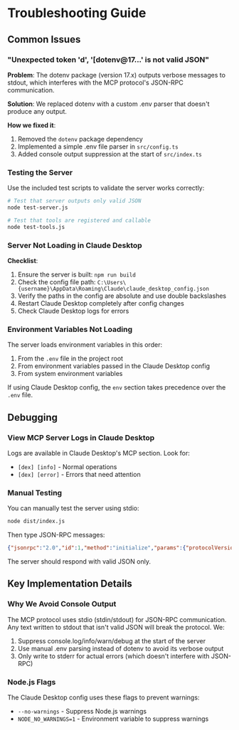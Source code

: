 # Troubleshooting Guide

## Common Issues

### "Unexpected token 'd', '[dotenv@17...' is not valid JSON"

**Problem**: The dotenv package (version 17.x) outputs verbose messages to stdout, which interferes with the MCP protocol's JSON-RPC communication.

**Solution**: We replaced dotenv with a custom .env parser that doesn't produce any output.

**How we fixed it**:
1. Removed the `dotenv` package dependency
2. Implemented a simple .env file parser in `src/config.ts`
3. Added console output suppression at the start of `src/index.ts`

### Testing the Server

Use the included test scripts to validate the server works correctly:

```bash
# Test that server outputs only valid JSON
node test-server.js

# Test that tools are registered and callable
node test-tools.js
```

### Server Not Loading in Claude Desktop

**Checklist**:
1. Ensure the server is built: `npm run build`
2. Check the config file path: `C:\Users\{username}\AppData\Roaming\Claude\claude_desktop_config.json`
3. Verify the paths in the config are absolute and use double backslashes
4. Restart Claude Desktop completely after config changes
5. Check Claude Desktop logs for errors

### Environment Variables Not Loading

The server loads environment variables in this order:
1. From the `.env` file in the project root
2. From environment variables passed in the Claude Desktop config
3. From system environment variables

If using Claude Desktop config, the `env` section takes precedence over the `.env` file.

## Debugging

### View MCP Server Logs in Claude Desktop

Logs are available in Claude Desktop's MCP section. Look for:
- `[dex] [info]` - Normal operations
- `[dex] [error]` - Errors that need attention

### Manual Testing

You can manually test the server using stdio:

```bash
node dist/index.js
```

Then type JSON-RPC messages:
```json
{"jsonrpc":"2.0","id":1,"method":"initialize","params":{"protocolVersion":"2025-06-18","capabilities":{},"clientInfo":{"name":"test","version":"1.0.0"}}}
```

The server should respond with valid JSON only.

## Key Implementation Details

### Why We Avoid Console Output

The MCP protocol uses stdio (stdin/stdout) for JSON-RPC communication. Any text written to stdout that isn't valid JSON will break the protocol. We:

1. Suppress console.log/info/warn/debug at the start of the server
2. Use manual .env parsing instead of dotenv to avoid its verbose output
3. Only write to stderr for actual errors (which doesn't interfere with JSON-RPC)

### Node.js Flags

The Claude Desktop config uses these flags to prevent warnings:
- `--no-warnings` - Suppress Node.js warnings
- `NODE_NO_WARNINGS=1` - Environment variable to suppress warnings
